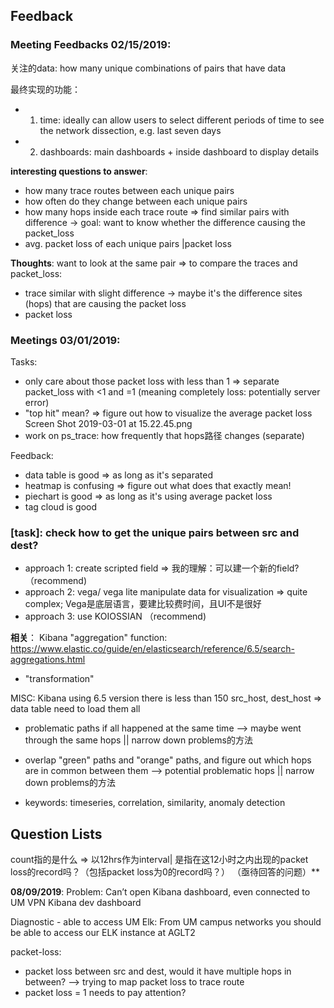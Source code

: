 
## Feedback 

### Meeting Feedbacks 02/15/2019:

关注的data: how many unique combinations of pairs that have data

最终实现的功能：
- 1. time: ideally can allow users to select different periods of time to see the network dissection, e.g. last seven days
- 2. dashboards: main dashboards + inside dashboard to display details

__interesting questions to answer__:
- how many trace routes between each unique pairs
- how often do they change between each unique pairs
- how many hops inside each trace route => find similar pairs with difference -> goal: want to know whether the difference causing the packet_loss
- avg. packet loss of each unique pairs |packet loss

__Thoughts__:
want to look at the same pair
=> to compare the traces and packet_loss:
- trace similar with slight difference -> maybe it's the difference sites (hops) that are causing the packet loss
- packet loss


### Meetings 03/01/2019:
Tasks:
- only care about those packet loss with less than 1 => separate packet_loss with <1 and =1 (meaning completely loss: potentially server error)
- "top hit" mean? => figure out how to visualize the average packet loss
Screen Shot 2019-03-01 at 15.22.45.png
- work on ps_trace: how frequently that hops路径 changes (separate)

Feedback:
- data table is good => as long as it's separated
- heatmap is confusing => figure out what does that exactly mean!
- piechart is good => as long as it's using average packet loss
- tag cloud is good


### [task]: check how to get the unique pairs between src and dest?
- approach 1: create scripted field => 我的理解：可以建一个新的field? （recommend)
- approach 2: vega/ vega lite manipulate data for visualization => quite complex; Vega是底层语言，要建比较费时间，且UI不是很好
- approach 3: use KOIOSSIAN （recommend)

__相关__：
Kibana "aggregation" function: https://www.elastic.co/guide/en/elasticsearch/reference/6.5/search-aggregations.html
- "transformation"


MISC:
Kibana using 6.5 version
there is less than 150 src_host, dest_host => data table need to load them all

- problematic paths if all happened at the same time --> maybe went through the same hops || narrow down problems的方法

- overlap "green" paths and "orange" paths, and figure out which hops are in common between them --> potential problematic hops || narrow down problems的方法

- keywords: 
timeseries, correlation, similarity, anomaly detection


## Question Lists
count指的是什么 => 以12hrs作为interval| 是指在这12小时之内出现的packet loss的record吗？（包括packet loss为0的record吗？） （亟待回答的问题）**


__08/09/2019__:
Problem: 
Can’t open Kibana dashboard, even connected to UM VPN
Kibana dev dashboard

Diagnostic - able to access UM Elk: 
From UM campus networks you should be able to access our ELK instance at AGLT2

packet-loss:
- packet loss between src and dest, would it have multiple hops in between? --> trying to map packet loss to trace route 
- packet loss = 1 needs to pay attention?


